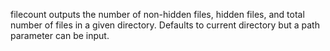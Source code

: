 filecount outputs the number of non-hidden files, hidden files, and total number of 
files in a given directory. Defaults to current directory but a path parameter can 
be input.